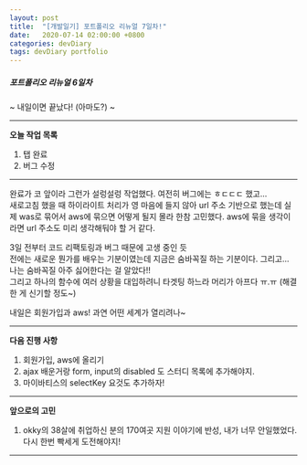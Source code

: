 ```yaml
---
layout: post
title:  "[개발일기] 포트폴리오 리뉴얼 7일차!"
date:   2020-07-14 02:00:00 +0800
categories: devDiary
tags: devDiary portfolio
---
```


##### 포트폴리오 리뉴얼 6일차  
~ 내일이면 끝났다! (아마도?)  ~  

---------------------------------------------------------------
**오늘 작업 목록**  
1. 탭 완료
2. 버그 수정  

---------------------------------------------------------------

완료가 코 앞이라 그런가 설렁설렁 작업했다. 여전히 버그에는 ㅎㄷㄷㄷ 했고...   
새로고침 했을 때 하이라이트 처리가 영 마음에 들지 않아 url 주소 기반으로 했는데 실제 was로 묶어서 aws에 묶으면 어떻게 될지 몰라 한참 고민했다. 
aws에 묶을 생각이라면 url 주소도 미리 생각해둬야 할 거 같다. 

3일 전부터 코드 리팩토링과 버그 때문에 고생 중인 듯  
전에는 새로운 뭔가를 배우는 기분이였는데 지금은 숨바꼭질 하는 기분이다. 그리고... 나는 숨바꼭질 아주 싫어한다는 걸 알았다!!  
그리고 하나의 함수에 여러 상황을 대입하려니 타겟팅 하느라 머리가 아프다 ㅠ.ㅠ (해결한 게 신기할 정도~)  

내일은 회원가입과 aws! 과연 어떤 세계가 열리려나~

-----------------------------------
**다음 진행 사항**  

1. 회원가입, aws에 올리기
1. ajax 배운거랑 form, input의 disabled 도 스터디 목록에 추가해야지.
1. 마이바티스의 selectKey 요것도 추가하자!

------------------------------------
**앞으로의 고민**  

1. okky의 38살에 취업하신 분의 170여곳 지원 이야기에 반성, 내가 너무 안일했었다.  
다시 한번 빡세게 도전해야지!

------------------------------------

